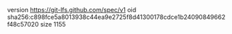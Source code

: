 version https://git-lfs.github.com/spec/v1
oid sha256:c898fce5a8013938c44ea9e2725f8d41300178cdce1b24090849662f48c57020
size 1155
